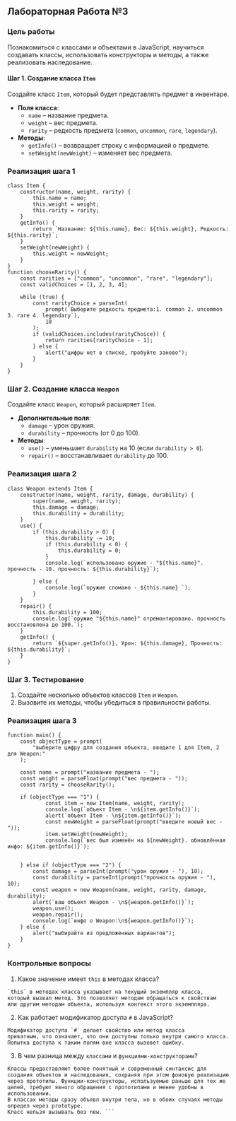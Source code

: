 ## Лабораторная Работа №3

### Цель работы
Познакомиться с классами и объектами в JavaScript, 
научиться создавать классы, использовать конструкторы и методы,
а также реализовать наследование.

#### Шаг 1. Создание класса `Item`
Создайте класс `Item`, который будет представлять предмет в инвентаре.

- **Поля класса**:
    - `name` – название предмета.
    - `weight` – вес предмета.
    - `rarity` – редкость предмета (`common`, `uncommon`, `rare`, `legendary`).
- **Методы**:
    - `getInfo()` – возвращает строку с информацией о предмете.
    - `setWeight(newWeight)` – изменяет вес предмета.
### Реализация шага 1
```
class Item {
    constructor(name, weight, rarity) {
        this.name = name; 
        this.weight = weight; 
        this.rarity = rarity; 
    }
    getInfo() {
        return `Название: ${this.name}, Вес: ${this.weight}, Редкость: ${this.rarity}`;
    }
    setWeight(newWeight) {
        this.weight = newWeight;
    }
}
function chooseRarity() {
    const rarities = ["common", "uncommon", "rare", "legendary"];
    const validChoices = [1, 2, 3, 4];

    while (true) {
        const rarityChoice = parseInt(
            prompt(`Выберите редкость предмета:1. common 2. uncommon 3. rare 4. legendary`),
            10
        );
        if (validChoices.includes(rarityChoice)) {
            return rarities[rarityChoice - 1];
        } else {
            alert("цифры нет в списке, пробуйте заново");
        }
    }
}

```
### Шаг 2. Создание класса `Weapon`
Создайте класс `Weapon`, который расширяет `Item`.

- **Дополнительные поля**:
    - `damage` – урон оружия.
    - `durability` – прочность (от 0 до 100).
- **Методы**:
    - `use()` – уменьшает `durability` на 10 (если `durability > 0`).
    - `repair()` – восстанавливает `durability` до 100.
### Реализация шага 2
```
class Weapon extends Item {
    constructor(name, weight, rarity, damage, durability) {
        super(name, weight, rarity);
        this.damage = damage;
        this.durability = durability;
    }
    use() {
        if (this.durability > 0) {
            this.durability -= 10;
            if (this.durability < 0) {
                this.durability = 0;
            }
            console.log(`использовано оружие - "${this.name}". прочность - 10. прочность: ${this.durability}`);
            
        } else {
            console.log(`оружие сломано - ${this.name} `);
        }
    }
    repair() {
        this.durability = 100;
        console.log(`оружие "${this.name}" отремонтировано. прочность восстановлена до 100.`);
    }
    getInfo() {
        return `${super.getInfo()}, Урон: ${this.damage}, Прочность: ${this.durability}`;
    }
}
```

### Шаг 3. Тестирование
1. Создайте несколько объектов классов `Item` и `Weapon`.
2. Вызовите их методы, чтобы убедиться в правильности работы.
### Реализация шага 3
```
function main() {
    const objectType = prompt(
        "выберите цифру для создания объекта, введите 1 для Item, 2 для Weapon:"
    );

    const name = prompt("название предмета - ");
    const weight = parseFloat(prompt("вес предмета - "));
    const rarity = chooseRarity();

    if (objectType === "1") {
            const item = new Item(name, weight, rarity);
            console.log(`объект Item - \n${item.getInfo()}`);
            alert(`объект Item - \n${item.getInfo()}`);
            const newWeight = parseFloat(prompt("введите новый вес -"));
            item.setWeight(newWeight);
            console.log(`вес был изменён на ${newWeight}. обновлённая инфо: ${item.getInfo()}`);


    } else if (objectType === "2") {
        const damage = parseInt(prompt("урон оружия - "), 10);
        const durability = parseInt(prompt("прочность оружия - "), 10);
        const weapon = new Weapon(name, weight, rarity, damage, durability);
        alert(`ваш объект Weapon - \n${weapon.getInfo()}`);
        weapon.use();
        weapon.repair();
        console.log(`инфо о Weapon:\n${weapon.getInfo()}`);
    } else {
        alert("выбирайте из предложенных вариантов");
    }
}

```


### Контрольные вопросы
1. Какое значение имеет `this` в методах класса?
```
`this` в методах класса указывает на текущий экземпляр класса,
который вызвал метод. Это позволяет методам обращаться к свойствам
или другим методам объекта, используя контекст этого экземпляра.
```
2. Как работает модификатор доступа `#` в JavaScript?
```
Модификатор доступа `#` делает свойство или метод класса 
приватным, что означает, что они доступны только внутри самого класса. 
Попытка доступа к таким полям вне класса вызовет ошибку.
```
3. В чем разница между `классами` и `функциями-конструкторами`?
```
Классы предоставляют более понятный и современный синтаксис для
создания объектов и наследования, сохраняя при этом фоновую реализацию
через прототипы. Функции-конструкторы, используемые раньше для тех же
целей, требуют явного обращения с прототипами и менее удобны в 
использовании.
В классах методы сразу объявл внутри тела, но в обоих случаях методы определ через prototype.
Класс нельзя вызывать без new. ```